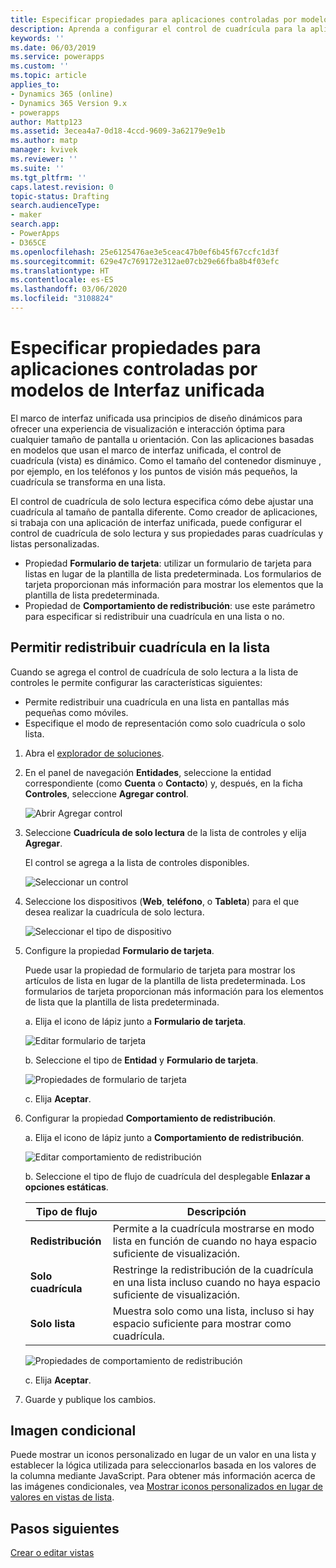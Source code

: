 ```yaml
---
title: Especificar propiedades para aplicaciones controladas por modelos de Interfaz unificada en Power Apps | MicrosoftDocs
description: Aprenda a configurar el control de cuadrícula para la aplicación
keywords: ''
ms.date: 06/03/2019
ms.service: powerapps
ms.custom: ''
ms.topic: article
applies_to:
- Dynamics 365 (online)
- Dynamics 365 Version 9.x
- powerapps
author: Mattp123
ms.assetid: 3ecea4a7-0d18-4ccd-9609-3a62179e9e1b
ms.author: matp
manager: kvivek
ms.reviewer: ''
ms.suite: ''
ms.tgt_pltfrm: ''
caps.latest.revision: 0
topic-status: Drafting
search.audienceType:
- maker
search.app:
- PowerApps
- D365CE
ms.openlocfilehash: 25e6125476ae3e5ceac47b0ef6b45f67ccfc1d3f
ms.sourcegitcommit: 629e47c769172e312ae07cb29e66fba8b4f03efc
ms.translationtype: HT
ms.contentlocale: es-ES
ms.lasthandoff: 03/06/2020
ms.locfileid: "3108824"
---
```

# <a name="specify-properties-for-model-driven-unified-interface-apps"></a>Especificar propiedades para aplicaciones controladas por modelos de Interfaz unificada

El marco de interfaz unificada usa principios de diseño dinámicos para ofrecer una experiencia de visualización e interacción óptima para cualquier tamaño de pantalla u orientación. Con las aplicaciones basadas en modelos que usan el marco de interfaz unificada, el control de cuadrícula (vista) es dinámico. Como el tamaño del contenedor disminuye , por ejemplo, en los teléfonos y los puntos de visión más pequeños, la cuadrícula se transforma en una lista. 

El control de cuadrícula de solo lectura especifica cómo debe ajustar una cuadrícula al tamaño de pantalla diferente. Como creador de aplicaciones, si trabaja con una aplicación de interfaz unificada, puede configurar el control de cuadrícula de solo lectura y sus propiedades paras cuadrículas y listas personalizadas.
- Propiedad **Formulario de tarjeta**: utilizar un formulario de tarjeta para listas en lugar de la plantilla de lista predeterminada. Los formularios de tarjeta proporcionan más información para mostrar los elementos que la plantilla de lista predeterminada.
- Propiedad de **Comportamiento de redistribución**: use este parámetro para especificar si redistribuir una cuadrícula en una lista o no.

## <a name="allow-grid-to-reflow-into-list"></a>Permitir redistribuir cuadrícula en la lista

Cuando se agrega el control de cuadrícula de solo lectura a la lista de controles le permite configurar las características siguientes: 
- Permite redistribuir una cuadrícula en una lista en pantallas más pequeñas como móviles.
- Especifique el modo de representación como solo cuadrícula o solo lista.  

1. Abra el [explorador de soluciones](advanced-navigation.md#solution-explorer).
2. En el panel de navegación **Entidades**, seleccione la entidad correspondiente (como **Cuenta** o **Contacto**) y, después, en la ficha **Controles**, seleccione **Agregar control**.

    ![Abrir Agregar control](media/UnifiedInterface_ReadOnlyGrid_AddControl.png "Abrir Agregar control")

3. Seleccione **Cuadrícula de solo lectura** de la lista de controles y elija **Agregar**.

    El control se agrega a la lista de controles disponibles.
   
    ![Seleccionar un control](media/UnifiedInterface_ReadOnlyGrid_SelectControl.png "Seleccionar un control")
    
4. Seleccione los dispositivos (**Web**, **teléfono**, o **Tableta**) para el que desea realizar la cuadrícula de solo lectura.

    ![Seleccionar el tipo de dispositivo](media/UnifiedInterface_ReadOnlyGrid_SelectDevice.png "Seleccionar dispositivos")

5. Configure la propiedad **Formulario de tarjeta**.

    Puede usar la propiedad de formulario de tarjeta para mostrar los artículos de lista en lugar de la plantilla de lista predeterminada. Los formularios de tarjeta proporcionan más información para los elementos de lista que la plantilla de lista predeterminada.    

    a. Elija el icono de lápiz junto a **Formulario de tarjeta**.

    ![Editar formulario de tarjeta](media/UnifiedInterface_ReadOnlyGrid_CardForm.png "Editar formulario de tarjeta")

    b.  Seleccione el tipo de **Entidad** y **Formulario de tarjeta**.

    ![Propiedades de formulario de tarjeta](media/UnifiedInterface_ReadOnlyGrid_CardFormProperties.png "Propiedades de formulario de tarjeta")

    c. Elija **Aceptar**.
6. Configurar la propiedad **Comportamiento de redistribución**. 
    
    a. Elija el icono de lápiz junto a **Comportamiento de redistribución**.

    ![Editar comportamiento de redistribución](media/UnifiedInterface_ReadOnlyGrid_EditReflow.png "Editar comportamiento de redistribución")

    b. Seleccione el tipo de flujo de cuadrícula del desplegable **Enlazar a opciones estáticas**. 

    |Tipo de flujo|Descripción|
    |--------------|--------------------|
    |**Redistribución**|Permite a la cuadrícula mostrarse en modo lista en función de cuando no haya espacio suficiente de visualización.|
    |**Solo cuadrícula**|Restringe la redistribución de la cuadrícula en una lista incluso cuando no haya espacio suficiente de visualización.|
    |**Solo lista**|Muestra solo como una lista, incluso si hay espacio suficiente para mostrar como cuadrícula.|
    
     ![Propiedades de comportamiento de redistribución](media/UnifiedInterface_ReadOnlyGrid_ReflowProperties.png "Propiedades de comportamiento de redistribución")

    c. Elija **Aceptar**.


7.  Guarde y publique los cambios. 


## <a name="conditional-image"></a>Imagen condicional
Puede mostrar un iconos personalizado en lugar de un valor en una lista y establecer la lógica utilizada para seleccionarlos basada en los valores de la columna mediante JavaScript. Para obtener más información acerca de las imágenes condicionales, vea [Mostrar iconos personalizados en lugar de valores en vistas de lista](../common-data-service/display-custom-icons-instead.md).

## <a name="next-steps"></a>Pasos siguientes
[Crear o editar vistas](create-edit-views.md)
